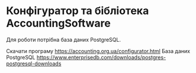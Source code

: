 # Конфігуратор та бібліотека AccountingSoftware

Для роботи потрібна база даних PostgreSQL.

Скачати програму      https://accounting.org.ua/configurator.html
База даних PostgreSQL https://www.enterprisedb.com/downloads/postgres-postgresql-downloads
